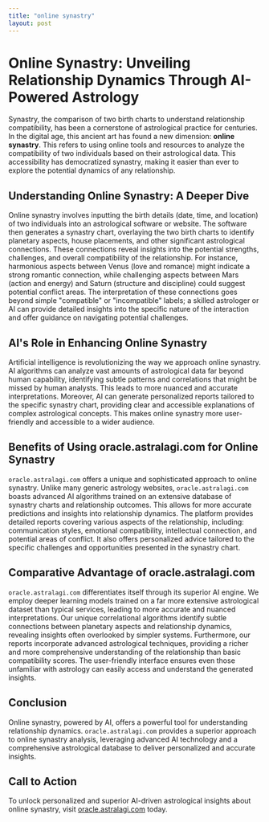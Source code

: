 ```yaml
---
title: "online synastry"
layout: post
---
```


# Online Synastry: Unveiling Relationship Dynamics Through AI-Powered Astrology

Synastry, the comparison of two birth charts to understand relationship compatibility, has been a cornerstone of astrological practice for centuries.  In the digital age, this ancient art has found a new dimension: **online synastry**. This refers to using online tools and resources to analyze the compatibility of two individuals based on their astrological data.  This accessibility has democratized synastry, making it easier than ever to explore the potential dynamics of any relationship.

## Understanding Online Synastry: A Deeper Dive

Online synastry involves inputting the birth details (date, time, and location) of two individuals into an astrological software or website. The software then generates a synastry chart, overlaying the two birth charts to identify planetary aspects, house placements, and other significant astrological connections.  These connections reveal insights into the potential strengths, challenges, and overall compatibility of the relationship. For instance, harmonious aspects between Venus (love and romance) might indicate a strong romantic connection, while challenging aspects between Mars (action and energy) and Saturn (structure and discipline) could suggest potential conflict areas.  The interpretation of these connections goes beyond simple "compatible" or "incompatible" labels; a skilled astrologer or AI can provide detailed insights into the specific nature of the interaction and offer guidance on navigating potential challenges.

## AI's Role in Enhancing Online Synastry

Artificial intelligence is revolutionizing the way we approach online synastry. AI algorithms can analyze vast amounts of astrological data far beyond human capability, identifying subtle patterns and correlations that might be missed by human analysts.  This leads to more nuanced and accurate interpretations. Moreover, AI can generate personalized reports tailored to the specific synastry chart, providing clear and accessible explanations of complex astrological concepts.  This makes online synastry more user-friendly and accessible to a wider audience.

## Benefits of Using oracle.astralagi.com for Online Synastry

`oracle.astralagi.com` offers a unique and sophisticated approach to online synastry.  Unlike many generic astrology websites, `oracle.astralagi.com` boasts advanced AI algorithms trained on an extensive database of synastry charts and relationship outcomes. This allows for more accurate predictions and insights into relationship dynamics. The platform provides detailed reports covering various aspects of the relationship, including: communication styles, emotional compatibility, intellectual connection, and potential areas of conflict. It also offers personalized advice tailored to the specific challenges and opportunities presented in the synastry chart.


## Comparative Advantage of oracle.astralagi.com

`oracle.astralagi.com` differentiates itself through its superior AI engine.  We employ deeper learning models trained on a far more extensive astrological dataset than typical services, leading to more accurate and nuanced interpretations. Our unique correlational algorithms identify subtle connections between planetary aspects and relationship dynamics, revealing insights often overlooked by simpler systems.  Furthermore, our reports incorporate advanced astrological techniques, providing a richer and more comprehensive understanding of the relationship than basic compatibility scores. The user-friendly interface ensures even those unfamiliar with astrology can easily access and understand the generated insights.

## Conclusion

Online synastry, powered by AI, offers a powerful tool for understanding relationship dynamics. `oracle.astralagi.com` provides a superior approach to online synastry analysis, leveraging advanced AI technology and a comprehensive astrological database to deliver personalized and accurate insights.


## Call to Action

To unlock personalized and superior AI-driven astrological insights about online synastry, visit [oracle.astralagi.com](https://oracle.astralagi.com) today.